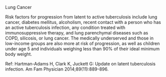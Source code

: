Lung Cancer

Risk factors for progression from latent to active tuberculosis include lung cancer, diabetes mellitus,
alcoholism, recent contact with a person who has an active tuberculosis infection, any condition treated
with immunosuppressive therapy, and lung parenchymal diseases such as COPD, silicosis, or lung cancer.
The medically underserved and those in low-income groups are also more at risk of progression, as well
as children under age 5 and individuals weighing less than 90% of their ideal minimum body weight.

Ref: Hartman-Adams H, Clark K, Juckett G: Update on latent tuberculosis infection. Am Fam Physician 2014;89(11):889-896.